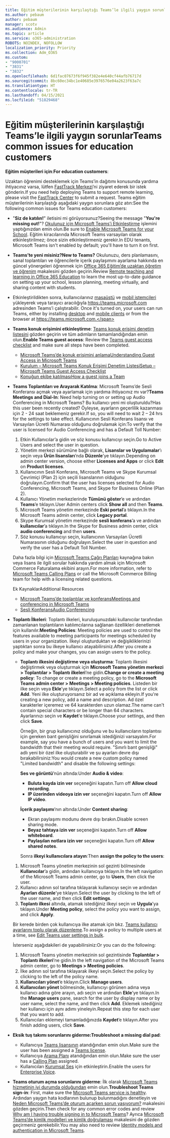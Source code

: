 ```yaml
---
title: Eğitim müşterilerinin karşılaştığı Teams’le ilgili yaygın sorunlar
ms.author: pebaum
author: pebaum
manager: scotv
ms.audience: Admin
ms.topic: article
ms.service: o365-administration
ROBOTS: NOINDEX, NOFOLLOW
localization_priority: Priority
ms.collection: Adm_O365
ms.custom:
- "9000701"
- "3831"
- "3832"
ms.openlocfilehash: 6d1fac07673f6f945f382e4e640cf44afb76717d
ms.sourcegitcommit: 8bc60ec34bc1e40685e3976576e04a2623f63a7c
ms.translationtype: HT
ms.contentlocale: tr-TR
ms.lasthandoff: 04/15/2021
ms.locfileid: "51829468"
---
```

# <a name="teams-common-issues-for-education-customers"></a><span data-ttu-id="126aa-102">Eğitim müşterilerinin karşılaştığı Teams’le ilgili yaygın sorunlar</span><span class="sxs-lookup"><span data-stu-id="126aa-102">Teams common issues for education customers</span></span>

<span data-ttu-id="126aa-103">**Eğitim müşterileri için**:</span><span class="sxs-lookup"><span data-stu-id="126aa-103">**For education customers**:</span></span>

<span data-ttu-id="126aa-104">Uzaktan öğrenimi desteklemek için Teams’in dağıtımı konusunda yardıma ihtiyacınız varsa, lütfen [FastTrack Merkezi](https://www.microsoft.com/fasttrack)’ni ziyaret ederek bir istek gönderin.</span><span class="sxs-lookup"><span data-stu-id="126aa-104">If you need help deploying Teams to support remote learning, please visit the [FastTrack Center](https://www.microsoft.com/fasttrack) to submit a request.</span></span> <span data-ttu-id="126aa-105">Teams eğitim müşterilerinin karşılaştığı aşağıdaki yaygın sorunlara göz atın:</span><span class="sxs-lookup"><span data-stu-id="126aa-105">See the following common issues for Teams education customers:</span></span>

- <span data-ttu-id="126aa-106">"**Siz de katılın!**" iletisini mi görüyorsunuz?</span><span class="sxs-lookup"><span data-stu-id="126aa-106">Seeing the message "**You're missing out!**"?</span></span> <span data-ttu-id="126aa-107">[Okulunuz için Microsoft Teams’i Etkinleştirme](https://docs.microsoft.com/microsoft-365/education/intune-edu-trial/enable-microsoft-teams) işlemini yaptığınızdan emin olun.</span><span class="sxs-lookup"><span data-stu-id="126aa-107">Be sure to [Enable Microsoft Teams for your School](https://docs.microsoft.com/microsoft-365/education/intune-edu-trial/enable-microsoft-teams).</span></span> <span data-ttu-id="126aa-108">Eğitim kiracılarında Microsoft Teams varsayılan olarak etkinleştirilmez; önce sizin etkinleştirmeniz gerekir.</span><span class="sxs-lookup"><span data-stu-id="126aa-108">In EDU tenants, Microsoft Teams isn't enabled by default; you'll have to turn it on first.</span></span>

- <span data-ttu-id="126aa-109">**Teams’te yeni misiniz?**</span><span class="sxs-lookup"><span data-stu-id="126aa-109">**New to Teams?**</span></span> <span data-ttu-id="126aa-110">Okulunuzu, ders planlamasını, sanal toplantıları ve öğrencilerle içerik paylaşımını ayarlama hakkında en güncel yönergeleri öğrenmek için [Office 365 Eğitim’de uzaktan öğretim ve öğrenim](https://support.office.com/article/remote-teaching-and-learning-in-office-365-education-f651ccae-7b65-478b-8366-51bb884025c4) makalesini gözden geçirin.</span><span class="sxs-lookup"><span data-stu-id="126aa-110">Review [Remote teaching and learning in Office 365 Education](https://support.office.com/article/remote-teaching-and-learning-in-office-365-education-f651ccae-7b65-478b-8366-51bb884025c4) to learn the most up-to-date guidance on setting up your school, lesson planning, meeting virtually, and sharing content with students.</span></span>

- <span data-ttu-id="126aa-111">Etkinleştirildikten sonra, kullanıcılarınız [masaüstü](https://docs.microsoft.com/MicrosoftTeams/get-clients#desktop-client) ve [mobil istemcileri](https://docs.microsoft.com/MicrosoftTeams/get-clients#mobile-clients) yükleyerek veya tarayıcı aracılığıyla https://teams.microsoft.com adresinden Teams’i çalıştırabilir. </span><span class="sxs-lookup"><span data-stu-id="126aa-111">Once it's turned on, your users can run Teams, either by installing [desktop](https://docs.microsoft.com/MicrosoftTeams/get-clients#desktop-client) and [mobile clients](https://docs.microsoft.com/MicrosoftTeams/get-clients#mobile-clients) or from the browser at https://teams.microsoft.com.</span></span>

- <span data-ttu-id="126aa-112">**Teams konuk erişimini etkinleştirme**: [Teams konuk erişimi denetim listesini](https://docs.microsoft.com/microsoftteams/guest-access-checklist) gözden geçirin ve tüm adımların tamamlandığından emin olun.</span><span class="sxs-lookup"><span data-stu-id="126aa-112">**Enable Teams guest access**: Review the [Teams guest access checklist](https://docs.microsoft.com/microsoftteams/guest-access-checklist) and make sure all steps have been completed.</span></span>
    - [<span data-ttu-id="126aa-113">Microsoft Teams’de konuk erişimini anlama</span><span class="sxs-lookup"><span data-stu-id="126aa-113">Understanding Guest Access in Microsoft Teams</span></span>](https://docs.microsoft.com/microsoftteams/guest-access)
    - [<span data-ttu-id="126aa-114">Kurulum – Microsoft Teams Konuk Erişimi Denetim Listesi</span><span class="sxs-lookup"><span data-stu-id="126aa-114">Setup – Microsoft Teams Guest Access Checklist</span></span>](https://docs.microsoft.com/microsoftteams/guest-access-checklist)
    - [<span data-ttu-id="126aa-115">Konuğun ekibe katılması</span><span class="sxs-lookup"><span data-stu-id="126aa-115">How a guest joins a Team</span></span>](https://docs.microsoft.com/microsoftteams/guest-joins)

- <span data-ttu-id="126aa-116">**Teams Toplantıları ve Arayarak Katılma**: Microsoft Teams’de Sesli Konferansı açmak veya ayarlamak için yardıma ihtiyacınız mı var?</span><span class="sxs-lookup"><span data-stu-id="126aa-116">**Teams Meetings and Dial-In**: Need help turning on or setting up Audio Conferencing in Microsoft Teams?</span></span> <span data-ttu-id="126aa-117">Bu kullanıcı yeni mi oluşturuldu?</span><span class="sxs-lookup"><span data-stu-id="126aa-117">Has this user been recently created?</span></span> <span data-ttu-id="126aa-118">Öyleyse, ayarların geçerlilik kazanması için 2 - 24 saat beklemeniz gerekir.</span><span class="sxs-lookup"><span data-stu-id="126aa-118">If so, you will need to wait 2 – 24 hrs for the settings to take effect.</span></span> <span data-ttu-id="126aa-119">Kullanıcının Sesli Konferans lisansı ve Varsayılan Ücretli Numarası olduğunu doğrulamak için:</span><span class="sxs-lookup"><span data-stu-id="126aa-119">To verify that the user is licensed for Audio Conferencing and has a Default Toll Number:</span></span>
    1. <span data-ttu-id="126aa-120">Etkin Kullanıcılar’a gidin ve söz konusu kullanıcıyı seçin.</span><span class="sxs-lookup"><span data-stu-id="126aa-120">Go to Active Users and select the user in question.</span></span>
    2. <span data-ttu-id="126aa-121">Yönetim merkezi sürümüne bağlı olarak, **Lisanslar ve Uygulamalar**’ı seçin veya **Ürün lisansları**’nda **Düzenle**’ye tıklayın.</span><span class="sxs-lookup"><span data-stu-id="126aa-121">Depending on admin center version, choose either **Licenses and Apps** or click **Edit** on **Product licenses**.</span></span>
    3. <span data-ttu-id="126aa-122">Kullanıcının Sesli Konferans, Microsoft Teams ve Skype Kurumsal Çevrimiçi (Plan 2) için seçili lisanslarının olduğunu doğrulayın.</span><span class="sxs-lookup"><span data-stu-id="126aa-122">Confirm that the user has licenses selected for Audio Conferencing, Microsoft Teams, and Skype for Business Online (Plan 2).</span></span>
    4. <span data-ttu-id="126aa-123">Kullanıcı Yönetim merkezlerinde **Tümünü göster**’e ve ardından **Teams**’e tıklayın.</span><span class="sxs-lookup"><span data-stu-id="126aa-123">User Admin centers click **Show all** and then **Teams**.</span></span>
    5. <span data-ttu-id="126aa-124">Microsoft Teams yönetim merkezinde **Eski portal**’a tıklayın.</span><span class="sxs-lookup"><span data-stu-id="126aa-124">In the Microsoft Teams admin center, click **Legacy portal**.</span></span>
    6. <span data-ttu-id="126aa-125">Skype Kurumsal yönetim merkezinde **sesli konferans**’a ve ardından **kullanıcılar**’a tıklayın.</span><span class="sxs-lookup"><span data-stu-id="126aa-125">In the Skype for Business admin center, click **audio conferencing** and then **users**.</span></span>
    7. <span data-ttu-id="126aa-126">Söz konusu kullanıcıyı seçin, kullanıcının Varsayılan Ücretli Numarasının olduğunu doğrulayın.</span><span class="sxs-lookup"><span data-stu-id="126aa-126">Select the user in question and verify the user has a Default Toll Number.</span></span>

    <span data-ttu-id="126aa-127">Daha fazla bilgi için [Microsoft Teams Çağrı Planları](https://docs.microsoft.com/microsoftteams/calling-plans-for-office-365) kaynağına bakın veya lisans ile ilgili sorular hakkında yardım almak için Microsoft Commerce Faturalama ekibini arayın.</span><span class="sxs-lookup"><span data-stu-id="126aa-127">For more information, refer to [Microsoft Teams Calling Plans](https://docs.microsoft.com/microsoftteams/calling-plans-for-office-365) or call the Microsoft Commerce Billing team for help with a licensing related questions.</span></span>

    <span data-ttu-id="126aa-128">Ek Kaynaklar</span><span class="sxs-lookup"><span data-stu-id="126aa-128">Additional Resources</span></span>

    - [<span data-ttu-id="126aa-129">Microsoft Teams’de toplantılar ve konferans</span><span class="sxs-lookup"><span data-stu-id="126aa-129">Meetings and conferencing in Microsoft Teams</span></span>](https://docs.microsoft.com/microsoftteams/deploy-meetings-microsoft-teams-landing-page)
    - [<span data-ttu-id="126aa-130">Sesli Konferans</span><span class="sxs-lookup"><span data-stu-id="126aa-130">Audio Conferencing</span></span>](https://docs.microsoft.com/microsoftteams/audio-conferencing-in-office-365)

- <span data-ttu-id="126aa-131">**Toplantı İlkeleri**: Toplantı ilkeleri, kuruluşunuzdaki kullanıcılar tarafından zamanlanan toplantıların katılımcılarına sağlanan özellikleri denetlemek için kullanılır.</span><span class="sxs-lookup"><span data-stu-id="126aa-131">**Meeting Policies**: Meeting policies are used to control the features available to meeting participants for meetings scheduled by users in your organization.</span></span> <span data-ttu-id="126aa-132">İlkeyi oluşturduktan ve değişikliklerinizi yaptıktan sonra bu ilkeye kullanıcı atayabilirsiniz.</span><span class="sxs-lookup"><span data-stu-id="126aa-132">After you create a policy and make your changes, you can assign users to the policy.</span></span>

    - <span data-ttu-id="126aa-133">**Toplantı ilkesini değiştirme veya oluşturma**: Toplantı ilkesini değiştirmek veya oluşturmak için **Microsoft Teams yönetim merkezi > Toplantılar > Toplantı ilkeleri**’ne gidin.</span><span class="sxs-lookup"><span data-stu-id="126aa-133">**Change or create a meeting policy**: To change or create a meeting policy, go to the **Microsoft Teams admin center > Meetings > Meeting policies**.</span></span> <span data-ttu-id="126aa-134">Listeden bir ilke seçin veya **Ekle**’ye tıklayın.</span><span class="sxs-lookup"><span data-stu-id="126aa-134">Select a policy from the list or click **Add**.</span></span> <span data-ttu-id="126aa-135">Yeni ilke oluşturuyorsanız bir ad ve açıklama ekleyin.</span><span class="sxs-lookup"><span data-stu-id="126aa-135">If you're creating a new policy, add a name and description.</span></span> <span data-ttu-id="126aa-136">Ad özel karakterler içeremez ve 64 karakterden uzun olamaz.</span><span class="sxs-lookup"><span data-stu-id="126aa-136">The name can't contain special characters or be longer than 64 characters.</span></span> <span data-ttu-id="126aa-137">Ayarlarınızı seçin ve **Kaydet**'e tıklayın.</span><span class="sxs-lookup"><span data-stu-id="126aa-137">Choose your settings, and then click **Save**.</span></span> 
    
        <span data-ttu-id="126aa-138">Örneğin, bir grup kullanıcınız olduğunu ve bu kullanıcıların toplantısı için gereken bant genişliğini sınırlamak istediğinizi varsayalım.</span><span class="sxs-lookup"><span data-stu-id="126aa-138">For example, say you have a bunch of users and you want to limit the bandwidth that their meeting would require.</span></span> <span data-ttu-id="126aa-139">"Sınırlı bant genişliği" adlı yeni bir özel ilke oluşturabilir ve şu ayarları devre dışı bırakabilirsiniz:</span><span class="sxs-lookup"><span data-stu-id="126aa-139">You would create a new custom policy named "Limited bandwidth" and disable the following settings:</span></span>

        <span data-ttu-id="126aa-140">**Ses ve görüntü**’nün altında:</span><span class="sxs-lookup"><span data-stu-id="126aa-140">Under **Audio & video**:</span></span>
        - <span data-ttu-id="126aa-141">**Buluta kayda izin ver** seçeneğini kapatın.</span><span class="sxs-lookup"><span data-stu-id="126aa-141">Turn off **Allow cloud recording**.</span></span>
        - <span data-ttu-id="126aa-142">**IP üzerinden videoya izin ver** seçeneğini kapatın.</span><span class="sxs-lookup"><span data-stu-id="126aa-142">Turn off **Allow IP video**.</span></span>

        <span data-ttu-id="126aa-143">**İçerik paylaşımı**’nın altında:</span><span class="sxs-lookup"><span data-stu-id="126aa-143">Under **Content sharing**:</span></span>

        - <span data-ttu-id="126aa-144">Ekran paylaşımı modunu devre dışı bırakın.</span><span class="sxs-lookup"><span data-stu-id="126aa-144">Disable screen sharing mode.</span></span>
        - <span data-ttu-id="126aa-145">**Beyaz tahtaya izin ver** seçeneğini kapatın.</span><span class="sxs-lookup"><span data-stu-id="126aa-145">Turn off **Allow whiteboard**.</span></span>
        - <span data-ttu-id="126aa-146">**Paylaşılan notlara izin ver** seçeneğini kapatın.</span><span class="sxs-lookup"><span data-stu-id="126aa-146">Turn off **Allow shared notes**.</span></span>

        <span data-ttu-id="126aa-147">Sonra **ilkeyi kullanıcılara atayın**:</span><span class="sxs-lookup"><span data-stu-id="126aa-147">Then **assign the policy to the users**:</span></span>

    1. <span data-ttu-id="126aa-148">Microsoft Teams yönetim merkezinin sol gezinti bölmesinde **Kullanıcılar**’a gidin, ardından kullanıcıya tıklayın.</span><span class="sxs-lookup"><span data-stu-id="126aa-148">In the left navigation of the Microsoft Teams admin center, go to **Users**, then click the user.</span></span>
    2. <span data-ttu-id="126aa-149">Kullanıcı adının sol tarafına tıklayarak kullanıcıyı seçin ve ardından **Ayarları düzenle**’ye tıklayın.</span><span class="sxs-lookup"><span data-stu-id="126aa-149">Select the user by clicking to the left of the user name, and then click **Edit settings**.</span></span>
    3. <span data-ttu-id="126aa-150">**Toplantı ilkesi** altında, atamak istediğiniz ilkeyi seçin ve **Uygula**’ya tıklayın.</span><span class="sxs-lookup"><span data-stu-id="126aa-150">Under **Meeting policy**, select the policy you want to assign, and click **Apply**.</span></span>

    <span data-ttu-id="126aa-151">Bir kerede birden çok kullanıcıya ilke atamak için bkz. [Teams kullanıcı ayarlarını toplu olarak düzenleme](https://docs.microsoft.com/microsoftteams/edit-user-settings-in-bulk).</span><span class="sxs-lookup"><span data-stu-id="126aa-151">To assign a policy to multiple users at a time, see [Edit Teams user settings in bulk](https://docs.microsoft.com/microsoftteams/edit-user-settings-in-bulk).</span></span>

    <span data-ttu-id="126aa-152">İsterseniz aşağıdakileri de yapabilirsiniz:</span><span class="sxs-lookup"><span data-stu-id="126aa-152">Or you can do the following:</span></span>
    1. <span data-ttu-id="126aa-153">Microsoft Teams yönetim merkezinin sol gezintisinde **Toplantılar > Toplantı ilkeleri**’ne gidin.</span><span class="sxs-lookup"><span data-stu-id="126aa-153">In the left navigation of the Microsoft Teams admin center, go to **Meetings > Meeting policies**.</span></span>
    2. <span data-ttu-id="126aa-154">İlke adının sol tarafına tıklayarak ilkeyi seçin.</span><span class="sxs-lookup"><span data-stu-id="126aa-154">Select the policy by clicking to the left of the policy name.</span></span>
    3. <span data-ttu-id="126aa-155">**Kullanıcıları yönet**’e tıklayın.</span><span class="sxs-lookup"><span data-stu-id="126aa-155">Click **Manage users**.</span></span>
    4. <span data-ttu-id="126aa-156">**Kullanıcıları yönet** bölmesinde, kullanıcıyı görünen adına veya kullanıcı adına göre arayın, adı seçin ve ardından **Ekle**’ye tıklayın.</span><span class="sxs-lookup"><span data-stu-id="126aa-156">In the **Manage users** pane, search for the user by display name or by user name, select the name, and then click **Add**.</span></span> <span data-ttu-id="126aa-157">Eklemek istediğiniz her kullanıcı için aynı adımı yineleyin.</span><span class="sxs-lookup"><span data-stu-id="126aa-157">Repeat this step for each user that you want to add.</span></span>
    5. <span data-ttu-id="126aa-158">Kullanıcıları eklemeyi tamamladığınızda **Kaydet**’e tıklayın.</span><span class="sxs-lookup"><span data-stu-id="126aa-158">After you finish adding users, click **Save**.</span></span>

- <span data-ttu-id="126aa-159">**Eksik tuş takımı sorunlarını giderme:**</span><span class="sxs-lookup"><span data-stu-id="126aa-159">**Troubleshoot a missing dial pad**:</span></span>
    - <span data-ttu-id="126aa-160">Kullanıcıya [Teams lisansının](https://docs.microsoft.com/MicrosoftTeams/assign-teams-licenses) atandığından emin olun.</span><span class="sxs-lookup"><span data-stu-id="126aa-160">Make sure the user has been assigned a [Teams license](https://docs.microsoft.com/MicrosoftTeams/assign-teams-licenses).</span></span>
    - <span data-ttu-id="126aa-161">Kullanıcıya [Arama Planı](https://docs.microsoft.com/MicrosoftTeams/calling-plan-landing-page) atandığından emin olun.</span><span class="sxs-lookup"><span data-stu-id="126aa-161">Make sure the user has a [Calling Plan](https://docs.microsoft.com/MicrosoftTeams/calling-plan-landing-page) assigned.</span></span>
    - <span data-ttu-id="126aa-162">Kullanıcıları [Kurumsal Ses](https://docs.microsoft.com/skypeforbusiness/skype-for-business-hybrid-solutions/plan-your-phone-system-cloud-pbx-solution/enable-users-for-enterprise-voice-online-and-phone-system-voicemail#to-enable-your-users-for-phone-system-in-office-365-voice-and-voicemail) için etkinleştirin.</span><span class="sxs-lookup"><span data-stu-id="126aa-162">Enable the users for [Enterprise Voice](https://docs.microsoft.com/skypeforbusiness/skype-for-business-hybrid-solutions/plan-your-phone-system-cloud-pbx-solution/enable-users-for-enterprise-voice-online-and-phone-system-voicemail#to-enable-your-users-for-phone-system-in-office-365-voice-and-voicemail).</span></span>

- <span data-ttu-id="126aa-163">**Teams oturum açma sorunlarını giderme**: İlk olarak [Microsoft Teams hizmetinin iyi durumda olduğundan](https://admin.microsoft.com/Adminportal/Home?source=applauncher#/servicehealth) emin olun.</span><span class="sxs-lookup"><span data-stu-id="126aa-163">**Troubleshoot Teams sign-in**: First, make sure the [Microsoft Teams service is healthy](https://admin.microsoft.com/Adminportal/Home?source=applauncher#/servicehealth).</span></span> <span data-ttu-id="126aa-164">Ardından yaygın hata kodlarının bulunup bulunmadığını denetleyin ve [Neden Microsoft Teams’de oturum açarken sorun yaşıyorum?](https://support.office.com/article/a02f683b-61a3-4008-9447-ee60c5593b0f) makalesini gözden geçirin.</span><span class="sxs-lookup"><span data-stu-id="126aa-164">Then check for any common error codes and review [Why am I having trouble signing in to Microsoft Teams](https://support.office.com/article/a02f683b-61a3-4008-9447-ee60c5593b0f)?</span></span> <span data-ttu-id="126aa-165">Ayrıca [Microsoft Teams’de kimlik modelleri ve kimlik doğrulaması](https://docs.microsoft.com/MicrosoftTeams/identify-models-authentication) makalesini de gözden geçirmeniz gerekebilir.</span><span class="sxs-lookup"><span data-stu-id="126aa-165">You may also need to review [Identity models and authentication in Microsoft Teams](https://docs.microsoft.com/MicrosoftTeams/identify-models-authentication).</span></span>
